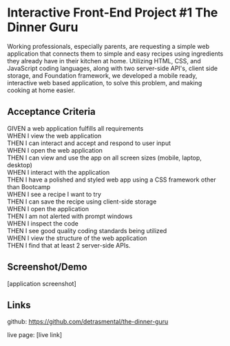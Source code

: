 # Interactive Front-End Project #1 The Dinner Guru

Working professionals, especially parents, are requesting a simple web application that connects them to simple and easy recipes using ingredients they already have in their kitchen at home. Utilizing HTML, CSS, and JavaScript coding languages, along with two server-side API's, client side storage, and Foundation framework, we developed a mobile ready, interactive web based application, to solve this problem, and making cooking at home easier. 

## Acceptance Criteria

GIVEN a web application fulfills all requirements  <br />
WHEN I view the web application <br />
THEN I can interact and accept and respond to user input <br />
WHEN I open the web application <br />
THEN I can view and use the app on all screen sizes (mobile, laptop, desktop) <br />
WHEN I interact with the application <br />
THEN I have a polished and styled web app using a CSS framework other than Bootcamp <br />
WHEN I see a recipe I want to try <br />
THEN I can save the recipe using client-side storage <br />
WHEN I open the application <br />
THEN I am not alerted with prompt windows <br />
WHEN I inspect the code <br /> 
THEN I see good quality coding standards being utilized <br />
WHEN I view the structure of the web application <br />
THEN I find that at least 2 server-side APIs. <br />

## Screenshot/Demo
[application screenshot]

## Links
github: https://github.com/detrasmental/the-dinner-guru <br />

live page: [live link]
